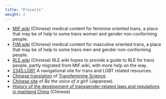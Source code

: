 ```yaml
---
title: "Projects"
weight: 2
---
```


- [MtF.wiki](https://MtF.wiki) (Chinese) medical content for feminine oriented trans, a place that may be of help to some trans women and gender non-conforming people.
- [FtM.wiki](https://FtM.wiki) (Chinese) medical content for masculine oriented trans, a place that may be of help to some trans men and gender non-conforming people.
- [RLE.wiki](https://RLE.wiki) (Chinese) RLE.wiki hopes to provide a guide to RLE for trans people, partly migrated from MtF.wiki, with more help on the way.
- [2345.LGBT](https://2345.LGBT) A navigational site for trans and LGBT related resources.
- [Chinese translation](https://tfsci.mtf.wiki) of [Transfeminine Science](https://transfemscience.org/).
- [Chinese site](https://vocal.mtf.wiki/) of _Be the voice of a girl!_ (Japanese).
- [History of the development of transgender-related laws and regulations in mainland China](https://project-trans.org/china-legal/) (Chinese)
